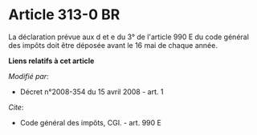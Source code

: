 # Article 313-0 BR

La déclaration prévue aux d et e du 3° de l'article 990 E du code général des impôts doit être déposée avant le 16 mai de
chaque année.

**Liens relatifs à cet article**

_Modifié par_:

  - Décret n°2008-354 du 15 avril 2008 - art. 1

_Cite_:

  - Code général des impôts, CGI. - art. 990 E
